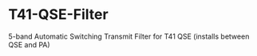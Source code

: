 # T41-QSE-Filter
5-band Automatic Switching Transmit Filter for T41 QSE (installs between QSE and PA)

